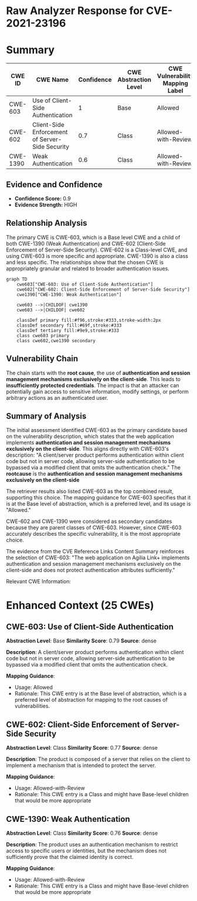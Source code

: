 # Raw Analyzer Response for CVE-2021-23196

# Summary
| CWE ID | CWE Name | Confidence | CWE Abstraction Level | CWE Vulnerability Mapping Label | CWE-Vulnerability Mapping Notes |
|---|---|---|---|---|---|
| CWE-603 | Use of Client-Side Authentication | 1 | Base | Allowed | Primary CWE |
| CWE-602 | Client-Side Enforcement of Server-Side Security | 0.7 | Class | Allowed-with-Review | Secondary Candidate |
| CWE-1390 | Weak Authentication | 0.6 | Class | Allowed-with-Review | Secondary Candidate |

## Evidence and Confidence

*   **Confidence Score:** 0.9
*   **Evidence Strength:** HIGH

## Relationship Analysis
The primary CWE is CWE-603, which is a Base level CWE and a child of both CWE-1390 (Weak Authentication) and CWE-602 (Client-Side Enforcement of Server-Side Security). CWE-602 is a Class-level CWE, and using CWE-603 is more specific and appropriate. CWE-1390 is also a class and less specific. The relationships show that the chosen CWE is appropriately granular and related to broader authentication issues.

```mermaid
graph TD
    cwe603["CWE-603: Use of Client-Side Authentication"]
    cwe602["CWE-602: Client-Side Enforcement of Server-Side Security"]
    cwe1390["CWE-1390: Weak Authentication"]
    
    cwe603 -->|CHILDOF| cwe1390
    cwe603 -->|CHILDOF| cwe602
    
    classDef primary fill:#f96,stroke:#333,stroke-width:2px
    classDef secondary fill:#69f,stroke:#333
    classDef tertiary fill:#9e9,stroke:#333
    class cwe603 primary
    class cwe602,cwe1390 secondary
```

## Vulnerability Chain
The chain starts with the **root cause**, the use of **authentication and session management mechanisms exclusively on the client-side**. This leads to **insufficiently protected credentials**. The impact is that an attacker can potentially gain access to sensitive information, modify settings, or perform arbitrary actions as an authenticated user.

## Summary of Analysis
The initial assessment identified CWE-603 as the primary candidate based on the vulnerability description, which states that the web application implements **authentication and session management mechanisms exclusively on the client-side**. This aligns directly with CWE-603's description: "A client/server product performs authentication within client code but not in server code, allowing server-side authentication to be bypassed via a modified client that omits the authentication check." The **rootcause** is the **authentication and session management mechanisms exclusively on the client-side**

The retriever results also listed CWE-603 as the top combined result, supporting this choice. The mapping guidance for CWE-603 specifies that it is at the Base level of abstraction, which is a preferred level, and its usage is "Allowed."

CWE-602 and CWE-1390 were considered as secondary candidates because they are parent classes of CWE-603. However, since CWE-603 accurately describes the specific vulnerability, it is the most appropriate choice.

The evidence from the CVE Reference Links Content Summary reinforces the selection of CWE-603: "The web application on Agilia Link+ implements authentication and session management mechanisms exclusively on the client-side and does not protect authentication attributes sufficiently."

Relevant CWE Information:

# Enhanced Context (25 CWEs)

## CWE-603: Use of Client-Side Authentication
**Abstraction Level**: Base
**Similarity Score**: 0.79
**Source**: dense

**Description**:
A client/server product performs authentication within client code but not in server code, allowing server-side authentication to be bypassed via a modified client that omits the authentication check.

**Mapping Guidance**:
- Usage: Allowed
- Rationale: This CWE entry is at the Base level of abstraction, which is a preferred level of abstraction for mapping to the root causes of vulnerabilities.

## CWE-602: Client-Side Enforcement of Server-Side Security
**Abstraction Level**: Class
**Similarity Score**: 0.77
**Source**: dense

**Description**:
The product is composed of a server that relies on the client to implement a mechanism that is intended to protect the server.

**Mapping Guidance**:
- Usage: Allowed-with-Review
- Rationale: This CWE entry is a Class and might have Base-level children that would be more appropriate

## CWE-1390: Weak Authentication
**Abstraction Level**: Class
**Similarity Score**: 0.76
**Source**: dense

**Description**:
The product uses an authentication mechanism to restrict access to specific users or identities, but the mechanism does not sufficiently prove that the claimed identity is correct.

**Mapping Guidance**:
- Usage: Allowed-with-Review
- Rationale: This CWE entry is a Class and might have Base-level children that would be more appropriate